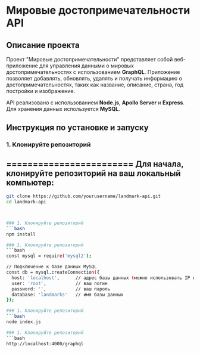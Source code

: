 # Мировые достопримечательности API

## Описание проекта

Проект "Мировые достопримечательности" представляет собой веб-приложение для управления данными о мировых достопримечательностях с использованием **GraphQL**. Приложение позволяет добавлять, обновлять, удалять и получать информацию о достопримечательностях, таких как название, описание, страна, год постройки и изображение.

API реализовано с использованием **Node.js**, **Apollo Server** и **Express**. Для хранения данных используется **MySQL**.

## Инструкция по установке и запуску

### 1. Клонируйте репозиторий
========================
Для начала, клонируйте репозиторий на ваш локальный компьютер:
-------------------------
```bash
git clone https://github.com/yourusername/landmark-api.git
cd landmark-api



### 1. Клонируйте репозиторий
```bash
npm install

### 1. Клонируйте репозиторий
```bash
const mysql = require('mysql2');

// Подключение к базе данных MySQL
const db = mysql.createConnection({
  host: 'localhost',      // адрес базы данных (можно использовать IP или localhost)
  user: 'root',           // ваш логин
  password: '',           // ваш пароль
  database: 'landmarks'   // имя базы данных
});

### 1. Клонируйте репозиторий
```bash
node index.js

### 1. Клонируйте репозиторий
```bash
http://localhost:4000/graphql
